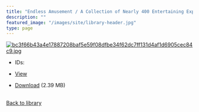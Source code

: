 ```yaml
---
title: "Endless Amusement / A Collection of Nearly 400 Entertaining Experiments in Various Branches of Science; Including Acoustics, Electricity, Magnetism, Arithmetic, Hydraulics, Mechanics, Chemistry, Hydrostatics, Optics; Wonders of the Air-Pump; All the Popular Tricks and Changes of the Cards, &c., &c. to Which is Added, a Complete System of Pyrotechny; Or, the Art of Making Fire-works."
description: ""
featured_image: "/images/site/library-header.jpg"
type: page
---
```


<a href="" target="_blank">![bc3f66b43a4e17887208baf5e59f08dfbe34f62dc7ff131d4af1d6905cec84c9.jpg](/images/library/bc3f66b43a4e17887208baf5e59f08dfbe34f62dc7ff131d4af1d6905cec84c9.jpg)</a>
* IDs:
* <a href="" target="_blank">View</a>

* [Download]() (2.39 MB)

<br />[Back to library](/library/)
